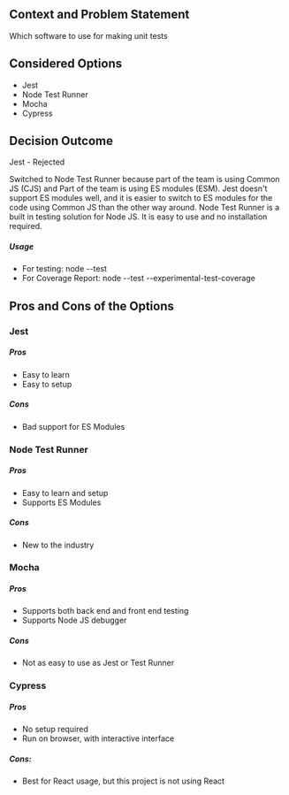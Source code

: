 ## Context and Problem Statement

Which software to use for making unit tests

## Considered Options

- Jest
- Node Test Runner
- Mocha
- Cypress

## Decision Outcome

Jest - Rejected

Switched to Node Test Runner because part of the team is using Common JS (CJS) and Part of the team is using ES modules (ESM). Jest doesn't support ES modules well, and it is easier to switch to ES modules for the code using Common JS than the other way around. Node Test Runner is a built in testing solution for Node JS. It is easy to use and no installation required.

##### Usage

- For testing: node --test
- For Coverage Report: node --test --experimental-test-coverage

## Pros and Cons of the Options

### Jest

##### Pros

- Easy to learn
- Easy to setup

##### Cons

- Bad support for ES Modules

### Node Test Runner

##### Pros

- Easy to learn and setup
- Supports ES Modules

##### Cons

- New to the industry

### Mocha

##### Pros

- Supports both back end and front end testing
- Supports Node JS debugger

##### Cons

- Not as easy to use as Jest or Test Runner

### Cypress

##### Pros

- No setup required
- Run on browser, with interactive interface

##### Cons:

- Best for React usage, but this project is not using React
